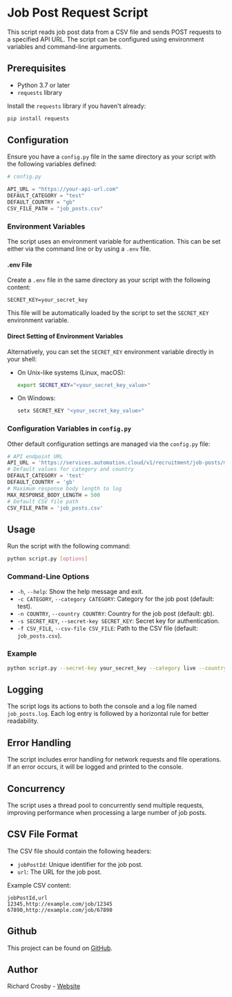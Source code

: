 # Job Post Request Script

This script reads job post data from a CSV file and sends POST requests to a specified API URL. The script can be configured using environment variables and command-line arguments.

## Prerequisites

- Python 3.7 or later
- `requests` library

Install the `requests` library if you haven't already:

```bash
pip install requests
```

## Configuration

Ensure you have a `config.py` file in the same directory as your script with the following variables defined:

```python
# config.py

API_URL = "https://your-api-url.com"
DEFAULT_CATEGORY = "test"
DEFAULT_COUNTRY = "gb"
CSV_FILE_PATH = "job_posts.csv"
```

### Environment Variables

The script uses an environment variable for authentication. This can be set either via the command line or by using a `.env` file.

#### .env File

Create a `.env` file in the same directory as your script with the following content:

```text
SECRET_KEY=your_secret_key
```

This file will be automatically loaded by the script to set the `SECRET_KEY` environment variable.

#### Direct Setting of Environment Variables

Alternatively, you can set the `SECRET_KEY` environment variable directly in your shell:

- On Unix-like systems (Linux, macOS):

    ```bash
    export SECRET_KEY="<your_secret_key_value>"
    ```

- On Windows:

    ```bash
    setx SECRET_KEY "<your_secret_key_value>"
    ```

### Configuration Variables in `config.py`

Other default configuration settings are managed via the `config.py` file:

```python
# API endpoint URL
API_URL = 'https://services.automation.cloud/v1/recruitment/job-posts/mine/'
# Default values for category and country
DEFAULT_CATEGORY = 'test'
DEFAULT_COUNTRY = 'gb'
# Maximum response body length to log
MAX_RESPONSE_BODY_LENGTH = 500
# Default CSV file path
CSV_FILE_PATH = 'job_posts.csv'
```

## Usage

Run the script with the following command:

```bash
python script.py [options]
```

### Command-Line Options

- `-h`, `--help`: Show the help message and exit.
- `-c CATEGORY`, `--category CATEGORY`: Category for the job post (default: test).
- `-n COUNTRY`, `--country COUNTRY`: Country for the job post (default: gb).
- `-s SECRET_KEY`, `--secret-key SECRET_KEY`: Secret key for authentication.
- `-f CSV_FILE`, `--csv-file CSV_FILE`: Path to the CSV file (default: `job_posts.csv`).

### Example

```bash
python script.py --secret-key your_secret_key --category live --country us --csv-file my_job_posts.csv
```

## Logging

The script logs its actions to both the console and a log file named `job_posts.log`. Each log entry is followed by a horizontal rule for better readability.

## Error Handling

The script includes error handling for network requests and file operations. If an error occurs, it will be logged and printed to the console.

## Concurrency

The script uses a thread pool to concurrently send multiple requests, improving performance when processing a large number of job posts.

## CSV File Format

The CSV file should contain the following headers:

- `jobPostId`: Unique identifier for the job post.
- `url`: The URL for the job post.

Example CSV content:

```csv
jobPostId,url
12345,http://example.com/job/12345
67890,http://example.com/job/67890
```

## Github

This project can be found on [GitHub](https://github.com/crozuk/bulkJobMining).

## Author

Richard Crosby - [Website](https://richardcrosby.co.uk)
